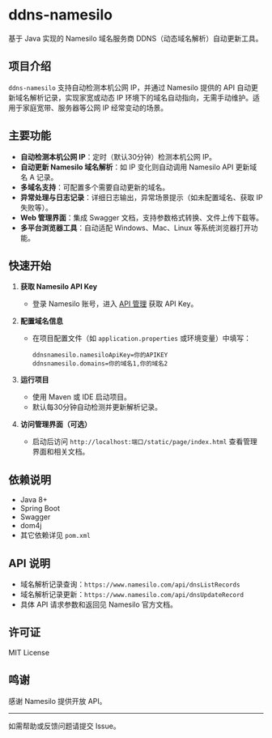 # ddns-namesilo

基于 Java 实现的 Namesilo 域名服务商 DDNS（动态域名解析）自动更新工具。

## 项目介绍

`ddns-namesilo` 支持自动检测本机公网 IP，并通过 Namesilo 提供的 API 自动更新域名解析记录，实现家宽或动态 IP 环境下的域名自动指向，无需手动维护。适用于家庭宽带、服务器等公网 IP 经常变动的场景。

## 主要功能

- **自动检测本机公网 IP**：定时（默认30分钟）检测本机公网 IP。
- **自动更新 Namesilo 域名解析**：如 IP 变化则自动调用 Namesilo API 更新域名 A 记录。
- **多域名支持**：可配置多个需要自动更新的域名。
- **异常处理与日志记录**：详细日志输出，异常场景提示（如未配置域名、获取 IP 失败等）。
- **Web 管理界面**：集成 Swagger 文档，支持参数格式转换、文件上传下载等。
- **多平台浏览器工具**：自动适配 Windows、Mac、Linux 等系统浏览器打开功能。

## 快速开始

1. **获取 Namesilo API Key**
   - 登录 Namesilo 账号，进入 [API 管理](https://www.namesilo.com/account/api-manager) 获取 API Key。

2. **配置域名信息**
   - 在项目配置文件（如 `application.properties` 或环境变量）中填写：
     ```
     ddnsnamesilo.namesiloApiKey=你的APIKEY
     ddnsnamesilo.domains=你的域名1,你的域名2
     ```

3. **运行项目**
   - 使用 Maven 或 IDE 启动项目。
   - 默认每30分钟自动检测并更新解析记录。

4. **访问管理界面（可选）**
   - 启动后访问 `http://localhost:端口/static/page/index.html` 查看管理界面和相关文档。

## 依赖说明

- Java 8+
- Spring Boot
- Swagger
- dom4j
- 其它依赖详见 `pom.xml`

## API 说明

- 域名解析记录查询：`https://www.namesilo.com/api/dnsListRecords`
- 域名解析记录更新：`https://www.namesilo.com/api/dnsUpdateRecord`
- 具体 API 请求参数和返回见 Namesilo 官方文档。

## 许可证

MIT License

## 鸣谢

感谢 Namesilo 提供开放 API。

---

如需帮助或反馈问题请提交 Issue。
